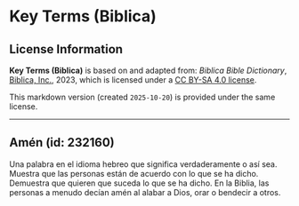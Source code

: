 # Key Terms (Biblica)

## License Information

**Key Terms (Biblica)** is based on and adapted from: _Biblica Bible Dictionary_, [Biblica, Inc.](https://www.biblica.com/), 2023, which is licensed under a [CC BY-SA 4.0 license](https://creativecommons.org/licenses/by-sa/4.0/legalcode.en).

This markdown version (created `2025-10-20`) is provided under the same license.



--------------------------------

## Amén (id: 232160)

Una palabra en el idioma hebreo que significa verdaderamente o así sea. Muestra que las personas están de acuerdo con lo que se ha dicho. Demuestra que quieren que suceda lo que se ha dicho. En la Biblia, las personas a menudo decían amén al alabar a Dios, orar o bendecir a otros.


